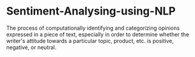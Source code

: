 # Sentiment-Analysing-using-NLP
The process of computationally identifying and categorizing opinions expressed in a piece of text, especially in order to determine whether the writer's attitude towards a particular topic, product, etc. is positive, negative, or neutral.

